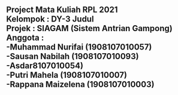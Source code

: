 <!DOCTYPE html>
<html>
<head>
    <title>INF206-2021-DY3-SIAGAM</title>
</head>
<body>
    <h2>
    Project Mata Kuliah RPL 2021 <br>
    Kelompok : DY-3 Judul <br>
    Projek : SIAGAM (Sistem Antrian Gampong) <br>
    Anggota : <br>
    -Muhammad Nurifai (1908107010057) <br>
    -Sausan Nabilah (1908107010093) <br>
    -Asdar8107010054) <br>
    -Putri Mahela (1908107010007) <br>
    -Rappana Maizelena (1908107010003)<br>
    </h2>
</body>
</html>
